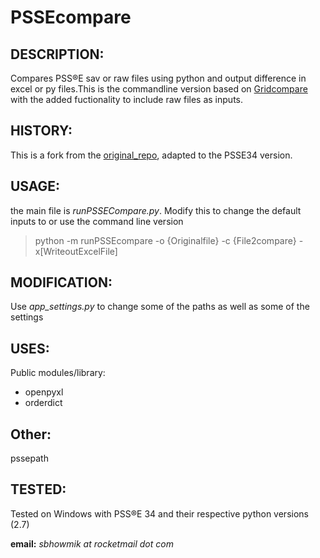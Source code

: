 # PSSEcompare
## DESCRIPTION:
Compares PSS®E sav or raw files using python and output difference in excel or py files.This is the commandline version 
based on [Gridcompare](http://www.whit.com.au/gridcompare/) with the added fuctionality to include raw files as inputs.


## HISTORY: 
This is a fork from the [original_repo](https://github.com/sbhowmik7/PSSEcompare), adapted to the PSSE34 version.

## USAGE:
the main file is <i> runPSSECompare.py</i>. Modify this to change the default inputs to or use the command line version
> python -m runPSSEcompare -o {Originalfile} -c {File2compare} -x[WriteoutExcelFile]

## MODIFICATION:
Use *app_settings.py* to change some of the paths as well as some of the settings

## USES: 
Public modules/library:
* openpyxl
* orderdict

## Other:
pssepath

## TESTED:
Tested on Windows with PSS®E 34 and their respective python versions (2.7)

__email:__ *sbhowmik at rocketmail dot com*
